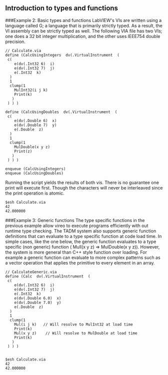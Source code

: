 ## Introduction to types and functions

###Example 2: Basic types and functions
LabVIEW's VIs are written using a language called G; a language that is primarily strictly typed. As a result, the VI assembly can be strictly typed as well.  The following VIA file has two VIs; one does a 32 bit integer multiplication, and the other uses IEEE754 double precision.

~~~{.via}
// Calculate.via
define (CalcUsingIntegers  dv(.VirtualInstrument  (
 c(
    e(dv(.Int32 6)  i)
    e(dv(.Int32 7)  j)
    e(.Int32  k)
  )
  1
  clump(1 
    MulInt32(i j k)
    Print(k)
   )
 ) ) )

define (CalcUsingDoubles  dv(.VirtualInstrument  (
 c(
    e(dv(.Double 6)  x)
    e(dv(.Double 7)  y)
    e(.Double  z)
  )
  1
  clump(1
    MulDouble(x y z)
    Print(z)
   )
 ) ) )

enqueue (CalcUsingIntegers)
enqueue (CalcUsingDoubles)
~~~

Running the script yields the results of both vis. There is no guarantee one print will execute first. Though the characters will never be interleaved since the print operation is atomic.

~~~{.via}
$esh Calculate.via
42
42.000000
~~~

###Example 3: Generic functions
The type specific functions in the previous example allow vireo to execute programs efficiently with out runtime type checking. The TADM system also supports generic function definitions that can evaluate to a type specific function at code load time.  In simple cases, like the one below, the generic function evaluates to a type specific (non generic)  function  ( Mull(x y z) => MulDouble(x y z)). However, the system is more general than C++ style function over loading. For example a generic function can evaluate to more complex patterns  such as a vector operation that applies the primitive to every element in an array. 

~~~{.via}
// CalculateGeneric.via
define (Calc  dv(.VirtualInstrument  (
 c(
    e(dv(.Int32 6)  i)
    e(dv(.Int32 7)  j)
    e(.Int32  k)
    e(dv(.Double 6.0)  x)
    e(dv(.Double 7.0)  y)
    e(.Double  z)
  )
  1
  clump(1 
    Mul(i j k)   // Will resolve to MulInt32 at load time
    Print(k)
    Mul(x y z)    // Will resolve to MulDouble at load time
    Print(k)
   )
 ) ) )


$esh Calculate.via
42
42.000000 
~~~

